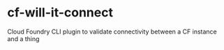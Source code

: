 # cf-will-it-connect
Cloud Foundry CLI plugin to validate connectivity between a CF instance and a thing

